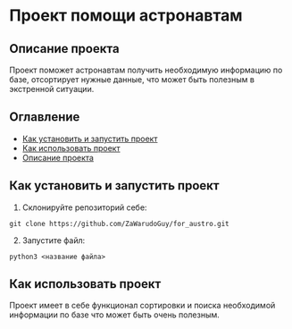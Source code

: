 # Проект помощи астронавтам
## Описание проекта
Проект поможет астронавтам получить необходимую информацию по базе, отсортирует нужные данные, что может быть полезным в экстренной ситуации.


## Оглавление
- [Как установить и запустить проект](#как-установить-и-запустить-проект)
- [Как использовать проект](#как-использовать-проект)
- [Описание проекта](#описание-проекта)

## Как установить и запустить проект
1. Склонируйте репозиторий себе:

`git clone https://github.com/ZaWarudoGuy/for_austro.git`

2. Запустите файл:

`python3 <название файла>`

## Как использовать проект
Проект имеет в себе функционал сортировки и поиска необходимой информации по базе что может быть очень полезным.